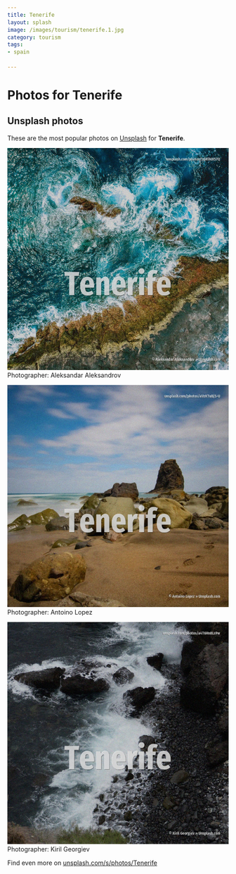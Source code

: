 ```yaml
---
title: Tenerife
layout: splash
image: /images/tourism/tenerife.1.jpg
category: tourism
tags:
- spain

---
```

# Photos for Tenerife
 
## Unsplash photos
These are the most popular photos on [Unsplash](https://unsplash.com) for **Tenerife**.
 
![Tenerife](/images/tourism/tenerife.1.jpg)
Photographer:  Aleksandar Aleksandrov
 
![Tenerife](/images/tourism/tenerife.2.jpg)
Photographer:  Antoino Lopez
 
![Tenerife](/images/tourism/tenerife.3.jpg)
Photographer:  Kiril Georgiev
 
Find even more on [unsplash.com/s/photos/Tenerife](https://unsplash.com/s/photos/Tenerife)
 
